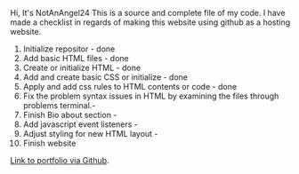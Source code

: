 Hi,
It's NotAnAngel24
This is a source and complete file of my code. I have made a checklist in regards of making this website using github as a hosting website.
1. Initialize repositor - done
2. Add basic HTML files - done
3. Create or initialize HTML - done
4. Add and create basic CSS or initialize - done
5. Apply and add css rules to HTML contents or code - done
6. Fix the problem syntax issues in HTML by examining the files through problems terminal.-
7. Finish Bio about section -
8. Add javascript event listeners -
9. Adjust styling for new HTML layout -
10. Finish website

<a target="__blank" href="https://github.com/NotAnAngel24/NotAnAngel24.github.io"> Link to portfolio via Github</a>.
